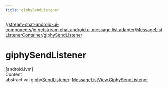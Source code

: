 ```yaml
---
title: giphySendListener
---
```

//[stream-chat-android-ui-components](../../../index.md)/[io.getstream.chat.android.ui.message.list.adapter](../index.md)/[MessageListListenerContainer](index.md)/[giphySendListener](giphySendListener.md)



# giphySendListener  
[androidJvm]  
Content  
abstract val [giphySendListener](giphySendListener.md): [MessageListView.GiphySendListener](../../io.getstream.chat.android.ui.message.list/MessageListView/GiphySendListener/index.md)  



